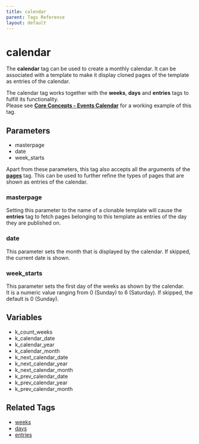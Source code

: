 ```yaml
---
title: calendar
parent: Tags Reference
layout: default
---
```


# calendar

The **calendar** tag can be used to create a monthly calendar. It can be associated with a template to make it display cloned pages of the template as entries of the calendar.

The calendar tag works together with the **weeks**, **days** and **entries** tags to fulfill its functionality.<br/>
Please see [**Core Concepts - Events Calendar**](../../concepts/events-calendar.html) for a working example of this tag.

## Parameters

*   masterpage
*   date
*   week\_starts

Apart from these parameters, this tag also accepts all the arguments of the [**pages**](../pages.html) tag. This can be used to further refine the types of pages that are shown as entries of the calendar.

### masterpage

Setting this parameter to the name of a clonable template will cause the **entries** tag to fetch pages belonging to this template as entries of the day they are published on.

### date

This parameter sets the month that is displayed by the calendar. If skipped, the current date is shown.

### week_starts

This parameter sets the first day of the weeks as shown by the calendar.<br/>
It is a numeric value ranging from 0 (Sunday) to 6 (Saturday). If skipped, the default is 0 (Sunday).

## Variables

*   k\_count\_weeks
*   k\_calendar\_date
*   k\_calendar\_year
*   k\_calendar\_month
*   k\_next\_calendar\_date
*   k\_next\_calendar\_year
*   k\_next\_calendar\_month
*   k\_prev\_calendar\_date
*   k\_prev\_calendar\_year
*   k\_prev\_calendar\_month

## Related Tags

*   [weeks](../weeks.html)
*   [days](../days.html)
*   [entries](../entries.html)
